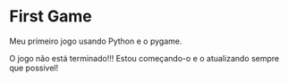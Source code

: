 # First Game
 Meu primeiro jogo usando Python e o pygame.
 
 O jogo não está terminado!!! Estou começando-o e o atualizando sempre que possivel!
